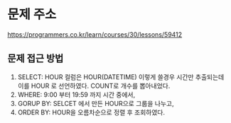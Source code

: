 # 문제 주소
https://programmers.co.kr/learn/courses/30/lessons/59412

## 문제 접근 방법
1. SELECT: HOUR 컬럼은 HOUR(DATETIME) 이렇게 쓸경우 시간만 추출되는데 이를 HOUR 로 선언하였다. COUNT로 개수를 뽑아내었다.
2. WHERE: 9:00 부터 19:59 까지 시간 중에서,
3. GORUP BY: SELCET 에서 만든 HOUR으로 그룹을 나누고,
4. ORDER BY: HOUR을 오름차순으로 정렬 후 조회하였다.